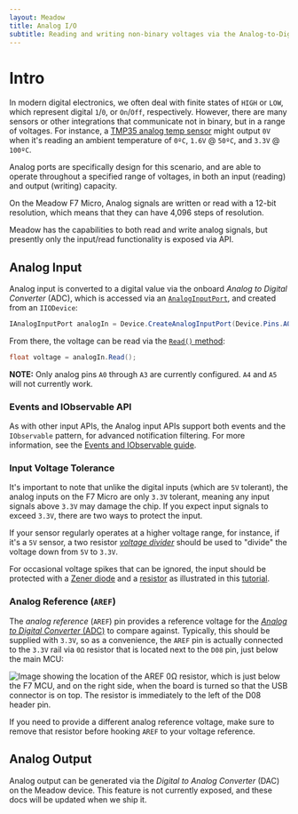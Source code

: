 ```yaml
---
layout: Meadow
title: Analog I/O
subtitle: Reading and writing non-binary voltages via the Analog-to-Digital Converter (ADC), and Digital-to-Analog Converter (DAC).
---
```


# Intro

In modern digital electronics, we often deal with finite states of `HIGH` or `LOW`, which represent digital `1`/`0`, or `On`/`Off`, respectively. However, there are many sensors or other integrations that communicate not in binary, but in a range of voltages. For instance, a [TMP35 analog temp sensor](/docs/api/Meadow.Foundation/Meadow.Foundation.Sensors.Temperature.AnalogTemperature.html) might output `0V` when it's reading an ambient temperature of `0ºC`, `1.6V` @ `50ºC`, and `3.3V` @ `100ºC`.

Analog ports are specifically design for this scenario, and are able to operate throughout a specified range of voltages, in both an input (reading) and output (writing) capacity. 

On the Meadow F7 Micro, Analog signals are written or read with a 12-bit resolution, which means that they can have 4,096 steps of resolution.

Meadow has the capabilities to both read and write analog signals, but presently only the input/read functionality is exposed via API.

## Analog Input

Analog input is converted to a digital value via the onboard _Analog to Digital Converter_ (ADC), which is accessed via an [`AnalogInputPort`](/docs/api/Meadow/Meadow.Hardware.AnalogInputPort.html), and created from an `IIODevice`:

```csharp
IAnalogInputPort analogIn = Device.CreateAnalogInputPort(Device.Pins.A02);
```

From there, the voltage can be read via the [`Read()` method](/docs/api/Meadow/Meadow.Hardware.AnalogInputPort.html#Meadow_Hardware_AnalogInputPort_Read_System_Int32_System_Int32_):

```csharp
float voltage = analogIn.Read();
```

**NOTE:** Only analog pins `A0` through `A3` are currently configured. `A4` and `A5` will not currently work.

### Events and IObservable API

As with other input APIs, the Analog input APIs support both events and the `IObservable` pattern, for advanced notification filtering. For more information, see the [Events and IObservable guide](/Meadow/Meadow_Basics/Events_and_IObservable/).

### Input Voltage Tolerance

It's important to note that unlike the digital inputs (which are `5V` tolerant), the analog inputs on the F7 Micro are only `3.3V` tolerant, meaning any input signals above `3.3V` may damage the chip. If you expect input signals to exceed `3.3V`, there are two ways to protect the input.

If your sensor regularly operates at a higher voltage range, for instance, if it's a `5V` sensor, a two resistor [_voltage divider_](/Hardware/Tutorials/Electronics/Part5/Level_Shifting_Lab/) should be used to "divide" the voltage down from `5V` to `3.3V`.

For occasional voltage spikes that can be ignored, the input should be protected with a [Zener diode](/Hardware/Tutorials/Electronics/Part6/General_Diodes) and a [resistor](/Hardware/Tutorials/Electronics/Part4/Resistance/) as illustrated in this [tutorial](https://www.electroniclinic.com/input-overvoltage-protection-for-arduino-inputs-using-a-zener-diode/).

### Analog Reference (`AREF`)

The _analog reference_ (`AREF`) pin provides a reference voltage for the [_Analog to Digital Converter_ (ADC)](/Meadow/Meadow_Basics/IO/Analog/) to compare against. Typically, this should be supplied with `3.3V`, so as a convenience, the `AREF` pin is actually connected to the `3.3V` rail via `0Ω` resistor that is located next to the `D08` pin, just below the main MCU:

![Image showing the location of the AREF 0Ω resistor, which is just below the F7 MCU, and on the right side, when the board is turned so that the USB connector is on top. The resistor is immediately to the left of the D08 header pin.](/Common_Files/F7_Micro_AREF_Resistor.svg)

If you need to provide a different analog reference voltage, make sure to remove that resistor before hooking `AREF` to your voltage reference.

## Analog Output

Analog output can be generated via the _Digital to Analog Converter_ (DAC) on the Meadow device. This feature is not currently exposed, and these docs will be updated when we ship it.